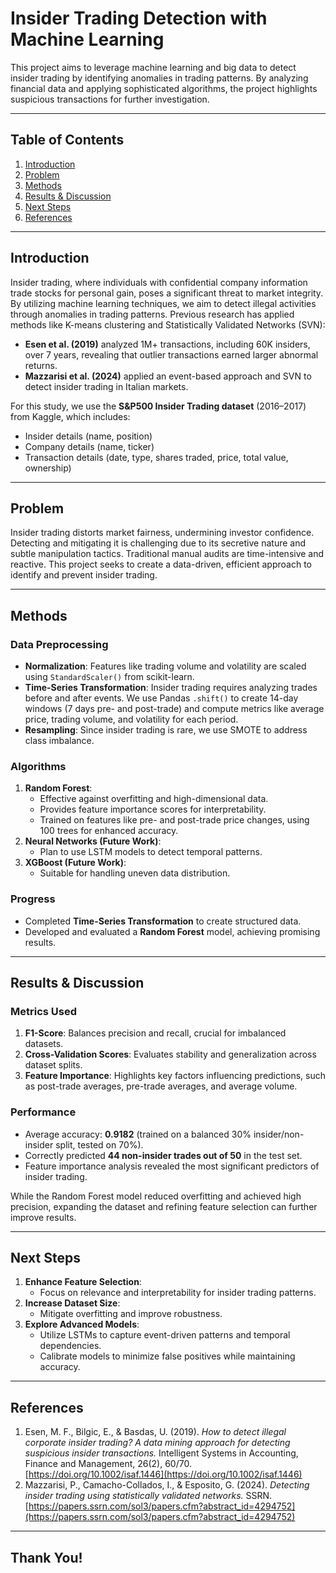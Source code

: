 # Insider Trading Detection with Machine Learning

This project aims to leverage machine learning and big data to detect insider trading by identifying anomalies in trading patterns. By analyzing financial data and applying sophisticated algorithms, the project highlights suspicious transactions for further investigation.

---

## Table of Contents
1. [Introduction](#introduction)
2. [Problem](#problem)
3. [Methods](#methods)
4. [Results & Discussion](#results--discussion)
5. [Next Steps](#next-steps)
6. [References](#references)

---

## Introduction

Insider trading, where individuals with confidential company information trade stocks for personal gain, poses a significant threat to market integrity. By utilizing machine learning techniques, we aim to detect illegal activities through anomalies in trading patterns. Previous research has applied methods like K-means clustering and Statistically Validated Networks (SVN):

- **Esen et al. (2019)** analyzed 1M+ transactions, including 60K insiders, over 7 years, revealing that outlier transactions earned larger abnormal returns.
- **Mazzarisi et al. (2024)** applied an event-based approach and SVN to detect insider trading in Italian markets.

For this study, we use the **S&P500 Insider Trading dataset** (2016–2017) from Kaggle, which includes:
- Insider details (name, position)
- Company details (name, ticker)
- Transaction details (date, type, shares traded, price, total value, ownership)

---

## Problem

Insider trading distorts market fairness, undermining investor confidence. Detecting and mitigating it is challenging due to its secretive nature and subtle manipulation tactics. Traditional manual audits are time-intensive and reactive. This project seeks to create a data-driven, efficient approach to identify and prevent insider trading.

---

## Methods

### Data Preprocessing
- **Normalization**: Features like trading volume and volatility are scaled using `StandardScaler()` from scikit-learn.
- **Time-Series Transformation**: Insider trading requires analyzing trades before and after events. We use Pandas `.shift()` to create 14-day windows (7 days pre- and post-trade) and compute metrics like average price, trading volume, and volatility for each period.
- **Resampling**: Since insider trading is rare, we use SMOTE to address class imbalance.

### Algorithms
1. **Random Forest**:
   - Effective against overfitting and high-dimensional data.
   - Provides feature importance scores for interpretability.
   - Trained on features like pre- and post-trade price changes, using 100 trees for enhanced accuracy.
2. **Neural Networks (Future Work)**:
   - Plan to use LSTM models to detect temporal patterns.
3. **XGBoost (Future Work)**:
   - Suitable for handling uneven data distribution.

### Progress
- Completed **Time-Series Transformation** to create structured data.
- Developed and evaluated a **Random Forest** model, achieving promising results.

---

## Results & Discussion

### Metrics Used
1. **F1-Score**: Balances precision and recall, crucial for imbalanced datasets.
2. **Cross-Validation Scores**: Evaluates stability and generalization across dataset splits.
3. **Feature Importance**: Highlights key factors influencing predictions, such as post-trade averages, pre-trade averages, and average volume.

### Performance
- Average accuracy: **0.9182** (trained on a balanced 30% insider/non-insider split, tested on 70%).
- Correctly predicted **44 non-insider trades out of 50** in the test set.
- Feature importance analysis revealed the most significant predictors of insider trading.

While the Random Forest model reduced overfitting and achieved high precision, expanding the dataset and refining feature selection can further improve results.

---

## Next Steps

1. **Enhance Feature Selection**:
   - Focus on relevance and interpretability for insider trading patterns.
2. **Increase Dataset Size**:
   - Mitigate overfitting and improve robustness.
3. **Explore Advanced Models**:
   - Utilize LSTMs to capture event-driven patterns and temporal dependencies.
   - Calibrate models to minimize false positives while maintaining accuracy.

---

## References

1. Esen, M. F., Bilgic, E., & Basdas, U. (2019). *How to detect illegal corporate insider trading? A data mining approach for detecting suspicious insider transactions.* Intelligent Systems in Accounting, Finance and Management, 26(2), 60/70. [https://doi.org/10.1002/isaf.1446](https://doi.org/10.1002/isaf.1446)
2. Mazzarisi, P., Camacho-Collados, I., & Esposito, G. (2024). *Detecting insider trading using statistically validated networks.* SSRN. [https://papers.ssrn.com/sol3/papers.cfm?abstract_id=4294752](https://papers.ssrn.com/sol3/papers.cfm?abstract_id=4294752)

---

## Thank You!
